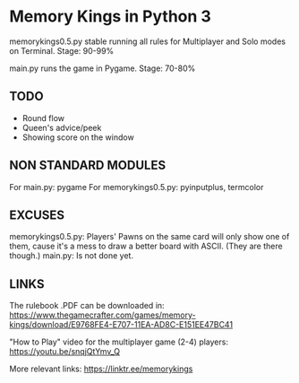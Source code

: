 # Memory Kings in Python 3

memorykings0.5.py stable running all rules for Multiplayer and Solo modes on Terminal. Stage: 90-99%

main.py runs the game in Pygame. Stage: 70-80%

## TODO

- Round flow
- Queen's advice/peek
- Showing score on the window

## NON STANDARD MODULES

For main.py: pygame
For memorykings0.5.py: pyinputplus, termcolor

## EXCUSES

memorykings0.5.py: Players' Pawns on the same card will only show one of them, cause it's a mess to draw a better board with ASCII. (They are there though.)
main.py: Is not done yet.

## LINKS

The rulebook .PDF can be downloaded in: https://www.thegamecrafter.com/games/memory-kings/download/E9768FE4-E707-11EA-AD8C-E151EE47BC41

"How to Play" video for the multiplayer game (2-4) players: https://youtu.be/snqjQtYmv_Q

More relevant links: https://linktr.ee/memorykings
